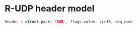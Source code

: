 # R-UDP header model

```C
header = struct.pack('!BHB', flags.value, crc16, seq_num)
```

<!-- This line creating a header for the packet. Which is a binary string of 2 unsigned byte values(`value1`, `value2`). The `!` is for network byte order (big-endian). `B` is for unsigned byte. `flags` is the first byte and `seq` is the second byte. -->